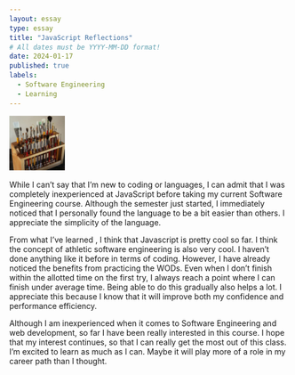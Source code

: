 ```yaml
---
layout: essay
type: essay
title: "JavaScript Reflections"
# All dates must be YYYY-MM-DD format!
date: 2024-01-17
published: true
labels:
  - Software Engineering
  - Learning
---
```


<img width="100px" class="rounded float-start pe-4" src="../img/igniting/paintbrushes.jpg">

While I can’t say that I’m new to coding or languages, I can admit that I was completely inexperienced at JavaScript before taking my current Software Engineering course. Although the semester just started,  I immediately noticed that I personally found the language to be a bit easier than others.  I appreciate the simplicity of the language.  

From what I’ve learned , I think that Javascript is pretty cool so far. I think the concept of athletic software engineering is also very cool. I haven’t done anything like it before in terms of coding. However, I have already noticed the benefits from practicing the WODs. Even when I don’t finish within the allotted time on the first try, I always reach a point where I can finish under average time. Being able to do this gradually also helps a lot. I appreciate this because I know that it will improve both my confidence and performance efficiency. 

Although I am inexperienced when it comes to Software Engineering and web development, so far I have been really interested in this course. I hope that my interest continues, so that I can really get the most out of this class. I’m excited to learn as much as I can. Maybe it will play more of a role in my career path than I thought.
